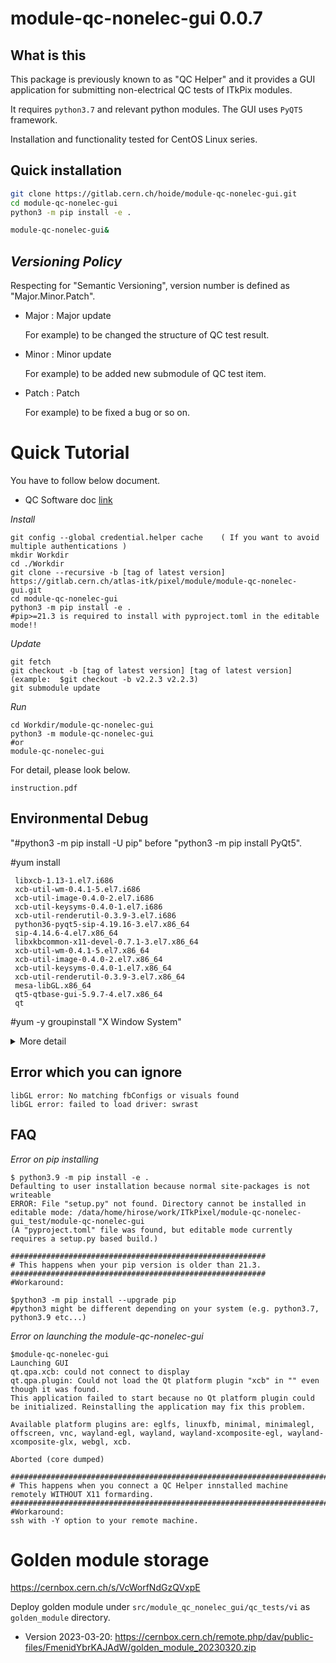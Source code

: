 # module-qc-nonelec-gui 0.0.7

## What is this

This package is previously known to as "QC Helper" and it provides a GUI
application for submitting non-electrical QC tests of ITkPix modules.

It requires `python3.7` and relevant python modules. The GUI uses `PyQT5`
framework.

Installation and functionality tested for CentOS Linux series.

## Quick installation

```bash
git clone https://gitlab.cern.ch/hoide/module-qc-nonelec-gui.git
cd module-qc-nonelec-gui
python3 -m pip install -e .

module-qc-nonelec-gui&
```

## _Versioning Policy_

Respecting for "Semantic Versioning", version number is defined as
"Major.Minor.Patch".

- Major : Major update

  For example) to be changed the structure of QC test result.

- Minor : Minor update

  For example) to be added new submodule of QC test item.

- Patch : Patch

  For example) to be fixed a bug or so on.

# **Quick Tutorial**

You have to follow below document.

- QC Software doc
  [link](https://itk.docs.cern.ch/pixels/qc_software/rd53a_demo_flow)

_Install_

    git config --global credential.helper cache    ( If you want to avoid multiple authentications )
    mkdir Workdir
    cd ./Workdir
    git clone --recursive -b [tag of latest version] https://gitlab.cern.ch/atlas-itk/pixel/module/module-qc-nonelec-gui.git
    cd module-qc-nonelec-gui
    python3 -m pip install -e .
    #pip>=21.3 is required to install with pyproject.toml in the editable mode!!

_Update_

    git fetch
    git checkout -b [tag of latest version] [tag of latest version]    (example:  $git checkout -b v2.2.3 v2.2.3)
    git submodule update

_Run_

    cd Workdir/module-qc-nonelec-gui
    python3 -m module-qc-nonelec-gui
    #or
    module-qc-nonelec-gui

For detail, please look below.

    instruction.pdf

## **Environmental Debug**

"#python3 -m pip install -U pip" before "python3 -m pip install PyQt5".

#yum install

     libxcb-1.13-1.el7.i686
     xcb-util-wm-0.4.1-5.el7.i686
     xcb-util-image-0.4.0-2.el7.i686
     xcb-util-keysyms-0.4.0-1.el7.i686
     xcb-util-renderutil-0.3.9-3.el7.i686
     python36-pyqt5-sip-4.19.16-3.el7.x86_64
     sip-4.14.6-4.el7.x86_64
     libxkbcommon-x11-devel-0.7.1-3.el7.x86_64
     xcb-util-wm-0.4.1-5.el7.x86_64
     xcb-util-image-0.4.0-2.el7.x86_64
     xcb-util-keysyms-0.4.0-1.el7.x86_64
     xcb-util-renderutil-0.3.9-3.el7.x86_64
     mesa-libGL.x86_64
     qt5-qtbase-gui-5.9.7-4.el7.x86_64
     qt

#yum -y groupinstall "X Window System"

<details><summary>More detail</summary><div>

If you get the error [qt.qpa.plugin: Could not load the Qt platform plugin "xcb"
in "" even though it was found.] in executing

    $python3 bin/main.py,

you should do below at first.

    $export QT_DEBUG_PLUGINS=1

Then, If you execute below again,

    $python3 bin/main.py,

you can get a message which show what is wrong.

If you get below message, you have to install the shared library
"libxcb—icccm.so.4".

    Cannot load library /usr/local/lib64/python3.6/site-packages/PyQt5/Qt/plugins/platforms/libqxcb.so: (libxcb—icccm.so.4: cannot open shared object file: No such file or directory)

You can search what package you should download to get above shared library by
using

    https://pkgs.org

If you can find out what package you need, you should install it

    #yum install xcb-util-wm.x86_64        (for libxcb—icccm.so.4 in CentOS7)

After finish downloading, you can check if you succeeded to install the shared
library.

    #find /* -name libxcb-icccm.so.4

</div></details>

## **Error which you can ignore**

    libGL error: No matching fbConfigs or visuals found
    libGL error: failed to load driver: swrast

## **FAQ**

_Error on pip installing_

    $ python3.9 -m pip install -e .
    Defaulting to user installation because normal site-packages is not writeable
    ERROR: File "setup.py" not found. Directory cannot be installed in editable mode: /data/home/hirose/work/ITkPixel/module-qc-nonelec-gui_test/module-qc-nonelec-gui
    (A "pyproject.toml" file was found, but editable mode currently requires a setup.py based build.)

    #########################################################
    # This happens when your pip version is older than 21.3.
    #########################################################
    #Workaround:

    $python3 -m pip install --upgrade pip
    #python3 might be different depending on your system (e.g. python3.7, python3.9 etc...)

_Error on launching the module-qc-nonelec-gui_

    $module-qc-nonelec-gui
    Launching GUI
    qt.qpa.xcb: could not connect to display
    qt.qpa.plugin: Could not load the Qt platform plugin "xcb" in "" even though it was found.
    This application failed to start because no Qt platform plugin could be initialized. Reinstalling the application may fix this problem.

    Available platform plugins are: eglfs, linuxfb, minimal, minimalegl, offscreen, vnc, wayland-egl, wayland, wayland-xcomposite-egl, wayland-xcomposite-glx, webgl, xcb.

    Aborted (core dumped)

    ################################################################################################
    # This happens when you connect a QC Helper innstalled machine remotely WITHOUT X11 formarding.
    ################################################################################################
    #Workaround:
    ssh with -Y option to your remote machine.

# Golden module storage

https://cernbox.cern.ch/s/VcWorfNdGzQVxpE

Deploy golden module under `src/module_qc_nonelec_gui/qc_tests/vi` as
`golden_module` directory.

- Version 2023-03-20:
  https://cernbox.cern.ch/remote.php/dav/public-files/FmenidYbrKAJAdW/golden_module_20230320.zip
